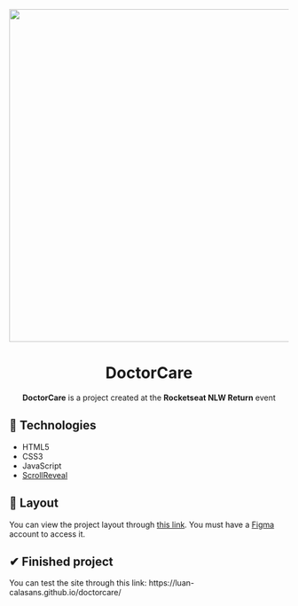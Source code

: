 <div align="center">
  <img src="https://user-images.githubusercontent.com/69552520/167264379-51bf3bc0-0c3c-46f9-8fb8-db8e6b00888b.png" width="600px">
  <h1>DoctorCare</h1>
  <p><strong>DoctorCare</strong> is a project created at the <strong>Rocketseat NLW Return</strong> event</p>
</div>

<h2>🚀 Technologies</h2>
<ul>
  <li>HTML5</li>
  <li>CSS3</li>
  <li>JavaScript</li>
  <li><a href="https://scrollrevealjs.org/">ScrollReveal</a></li>
</ul>

<h2>🎨 Layout</h2>
<p>You can view the project layout through <a href="https://www.figma.com/community/file/1102912263666619803">this link</a>. You must have a <a href="https://figma.com/">Figma</a> account to access it.</p>

<h2>✔ Finished project</h2>
<p>You can test the site through this link: https://luan-calasans.github.io/doctorcare/</p>


